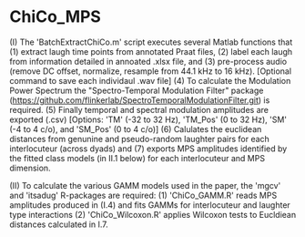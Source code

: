 # ChiCo_MPS
(I) The 'BatchExtractChiCo.m' script executes several Matlab functions that (1) extract laugh time points from annotated Praat files, (2) label each laugh from information detailed in annoated .xlsx file, and (3) pre-process audio (remove DC offset, normalize, resample from 44.1 kHz to 16 kHz). [Optional command to save each individaul .wav file] (4) To calculate the Modulation Power Spectrum the "Spectro-Temporal Modulation Filter" package (https://github.com/flinkerlab/SpectroTemporalModulationFilter.git) is required. (5) Finally temporal and spectral modulation amplitudes are exported (.csv) [Options: 'TM' (-32 to 32 Hz), 'TM_Pos' (0 to 32 Hz), 'SM' (-4 to 4 c/o), and 'SM_Pos' (0 to 4 c/o)] (6) Calulates the euclidean distances from genunine and pseudo-random laughter pairs for each interlocuteur (across dyads) and (7) exports MPS amplitudes identified by the fitted class models (in II.1 below) for each interlocuteur and MPS dimension.

(II) To calculate the various GAMM models used in the paper, the 'mgcv' and 'itsadug' R-packages are required: (1) 'ChiCo_GAMM.R' reads MPS amplitudes produced in (I.4) and fits GAMMs for interlocuteur and laughter type interactions (2) 'ChiCo_Wilcoxon.R' applies Wilcoxon tests to Eucldiean distances calculated in I.7.
